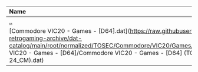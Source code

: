 |Name|Size|
|:---|---:|
|[..](../index.html)|DIR|
|[Commodore VIC20 - Games - [D64].dat](https://raw.githubusercontent.com/open-retrogaming-archive/dat-catalog/main/root/normalized/TOSEC/Commodore/VIC20/Games/[D64]/Commodore VIC20 - Games - [D64]/Commodore VIC20 - Games - [D64] (TOSEC-v2018-03-24_CM).dat)|199477|
